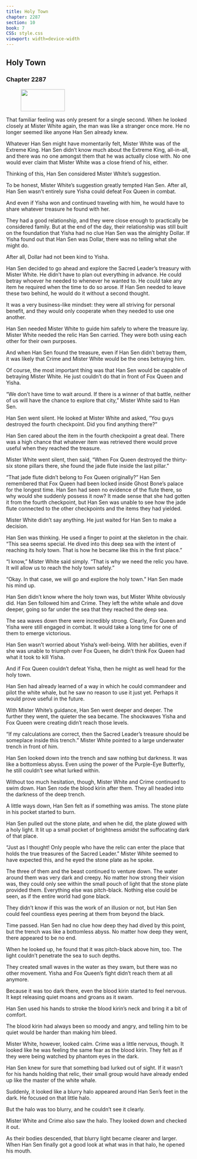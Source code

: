 ```yaml
---
title: Holy Town
chapter: 2287
section: 10
book: 7
CSS: style.css
viewport: width=device-width
---
```


## Holy Town

### Chapter 2287

<figure>
	<img src="../Images/gem.gif" alt="" id="gem" width="120" height="60" />
</figure>

That familiar feeling was only present for a single second. When he looked closely at Mister White again, the man was like a stranger once more. He no longer seemed like anyone Han Sen already knew.

Whatever Han Sen might have momentarily felt, Mister White was of the Extreme King. Han Sen didn’t know much about the Extreme King, all-in-all, and there was no one amongst them that he was actually close with. No one would ever claim that Mister White was a close friend of his, either.

Thinking of this, Han Sen considered Mister White’s suggestion.

To be honest, Mister White’s suggestion greatly tempted Han Sen. After all, Han Sen wasn’t entirely sure Yisha could defeat Fox Queen in combat.

And even if Yisha won and continued traveling with him, he would have to share whatever treasure he found with her.

They had a good relationship, and they were close enough to practically be considered family. But at the end of the day, their relationship was still built on the foundation that Yisha had no clue Han Sen was the almighty Dollar. If Yisha found out that Han Sen was Dollar, there was no telling what she might do.

After all, Dollar had not been kind to Yisha.

Han Sen decided to go ahead and explore the Sacred Leader’s treasury with Mister White. He didn’t have to plan out everything in advance. He could betray whoever he needed to whenever he wanted to. He could take any item he required when the time to do so arose. If Han Sen needed to leave these two behind, he would do it without a second thought.

It was a very business-like mindset: they were all striving for personal benefit, and they would only cooperate when they needed to use one another.

Han Sen needed Mister White to guide him safely to where the treasure lay. Mister White needed the relic Han Sen carried. They were both using each other for their own purposes.

And when Han Sen found the treasure, even if Han Sen didn’t betray them, it was likely that Crime and Mister White would be the ones betraying him.

Of course, the most important thing was that Han Sen would be capable of betraying Mister White. He just couldn’t do that in front of Fox Queen and Yisha.

“We don’t have time to wait around. If there is a winner of that battle, neither of us will have the chance to explore that city,” Mister White said to Han Sen.

Han Sen went silent. He looked at Mister White and asked, “You guys destroyed the fourth checkpoint. Did you find anything there?”

Han Sen cared about the item in the fourth checkpoint a great deal. There was a high chance that whatever item was retrieved there would prove useful when they reached the treasure.

Mister White went silent, then said, “When Fox Queen destroyed the thirty-six stone pillars there, she found the jade flute inside the last pillar.”

“That jade flute didn’t belong to Fox Queen originally?” Han Sen remembered that Fox Queen had been locked inside Ghost Bone’s palace for the longest time. Han Sen had seen no evidence of the flute there, so why would she suddenly possess it now? It made sense that she had gotten it from the fourth checkpoint, but Han Sen was unable to see how the jade flute connected to the other checkpoints and the items they had yielded.

Mister White didn’t say anything. He just waited for Han Sen to make a decision.

Han Sen was thinking. He used a finger to point at the skeleton in the chair. “This sea seems special. He dived into this deep sea with the intent of reaching its holy town. That is how he became like this in the first place.”

“I know,” Mister White said simply. “That is why we need the relic you have. It will allow us to reach the holy town safely.”

“Okay. In that case, we will go and explore the holy town.” Han Sen made his mind up.

Han Sen didn’t know where the holy town was, but Mister White obviously did. Han Sen followed him and Crime. They left the white whale and dove deeper, going so far under the sea that they reached the deep sea.

The sea waves down there were incredibly strong. Clearly, Fox Queen and Yisha were still engaged in combat. It would take a long time for one of them to emerge victorious.

Han Sen wasn’t worried about Yisha’s well-being. With her abilities, even if she was unable to triumph over Fox Queen, he didn’t think Fox Queen had what it took to kill Yisha.

And if Fox Queen couldn’t defeat Yisha, then he might as well head for the holy town.

Han Sen had already learned of a way in which he could commandeer and pilot the white whale, but he saw no reason to use it just yet. Perhaps it would prove useful in the future.

With Mister White’s guidance, Han Sen went deeper and deeper. The further they went, the quieter the sea became. The shockwaves Yisha and Fox Queen were creating didn’t reach those levels.

“If my calculations are correct, then the Sacred Leader’s treasure should be someplace inside this trench.” Mister White pointed to a large underwater trench in front of him.

Han Sen looked down into the trench and saw nothing but darkness. It was like a bottomless abyss. Even using the power of the Purple-Eye Butterfly, he still couldn’t see what lurked within.

Without too much hesitation, though, Mister White and Crime continued to swim down. Han Sen rode the blood kirin after them. They all headed into the darkness of the deep trench.

A little ways down, Han Sen felt as if something was amiss. The stone plate in his pocket started to burn.

Han Sen pulled out the stone plate, and when he did, the plate glowed with a holy light. It lit up a small pocket of brightness amidst the suffocating dark of that place.

“Just as I thought! Only people who have the relic can enter the place that holds the true treasures of the Sacred Leader.” Mister White seemed to have expected this, and he eyed the stone plate as he spoke.

The three of them and the beast continued to venture down. The water around them was very dark and creepy. No matter how strong their vision was, they could only see within the small pouch of light that the stone plate provided them. Everything else was pitch-black. Nothing else could be seen, as if the entire world had gone black.

They didn’t know if this was the work of an illusion or not, but Han Sen could feel countless eyes peering at them from beyond the black.

Time passed. Han Sen had no clue how deep they had dived by this point, but the trench was like a bottomless abyss. No matter how deep they went, there appeared to be no end.

When he looked up, he found that it was pitch-black above him, too. The light couldn’t penetrate the sea to such depths.

They created small waves in the water as they swam, but there was no other movement. Yisha and Fox Queen’s fight didn’t reach them at all anymore.

Because it was too dark there, even the blood kirin started to feel nervous. It kept releasing quiet moans and groans as it swam.

Han Sen used his hands to stroke the blood kirin’s neck and bring it a bit of comfort.

The blood kirin had always been so moody and angry, and telling him to be quiet would be harder than making him bleed.

Mister White, however, looked calm. Crime was a little nervous, though. It looked like he was feeling the same fear as the blood kirin. They felt as if they were being watched by phantom eyes in the dark.

Han Sen knew for sure that something bad lurked out of sight. If it wasn’t for his hands holding that relic, their small group would have already ended up like the master of the white whale.

Suddenly, it looked like a blurry halo appeared around Han Sen’s feet in the dark. He focused on that little halo.

But the halo was too blurry, and he couldn’t see it clearly.

Mister White and Crime also saw the halo. They looked down and checked it out.

As their bodies descended, that blurry light became clearer and larger. When Han Sen finally got a good look at what was in that halo, he opened his mouth.